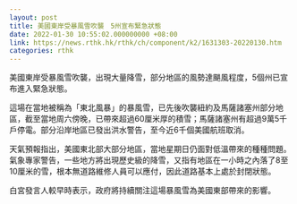 ```yaml
---
layout: post
title: 美國東岸受暴風雪吹襲　5州宣布緊急狀態
date: 2022-01-30 10:55:02.000000000 +08:00
link: https://news.rthk.hk/rthk/ch/component/k2/1631303-20220130.htm
categories: rthk
---
```


美國東岸受暴風雪吹襲，出現大量降雪，部分地區的風勢達颶風程度，5個州已宣布進入緊急狀態。

這場在當地被稱為「東北風暴」的暴風雪，已先後吹襲紐約及馬薩諸塞州部分地區，截至當地周六傍晚，已帶來超過60厘米厚的積雪；馬薩諸塞州有超過9萬5千戶停電。部分沿岸地區已發出洪水警告，至今近6千個美國航班取消。

天氣預報指出，美國東北部大部分地區，當地星期日仍面對低溫帶來的種種問題。氣象專家警告，一些地方將出現歷史級的降雪，又指有地區在一小時之內落了8至10厘米的雪，根本無道路維修人員可以應付，因此道路基本上處於封閉狀態。

白宮發言人較早時表示，政府將持續關注這場暴風雪為美國東部帶來的影響。
